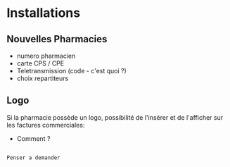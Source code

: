 # Installations

## Nouvelles Pharmacies

- numero pharmacien
- carte CPS / CPE 
- Teletransmission (code - c'est quoi ?)
- choix repartiteurs 

## Logo

Si la pharmacie possède un logo, possibilité de l'insérer et de l'afficher sur les factures commerciales:

- Comment ?

```{note}

Penser a demander

```


